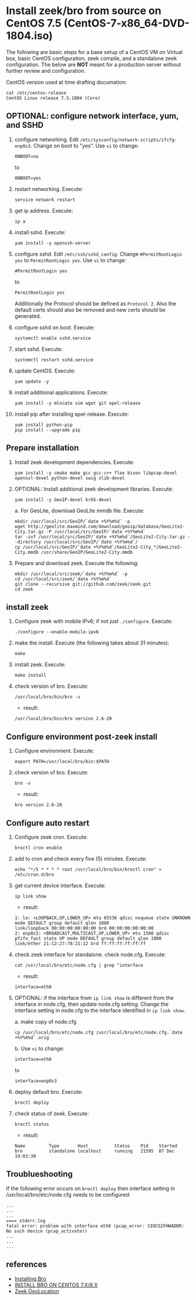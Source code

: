 # Install zeek/bro from source on CentOS 7.5 (CentOS-7-x86_64-DVD-1804.iso)

The following are basic steps for a base setup of a CentOS VM on Virtual box, basic CentOS configuration, zeek compile, and a standalone zeek configuration. The below are __NOT__ meant for a production server without further review and configuration. 

CentOS version used at time drafting documation:

```
cat /etc/centos-release
CentOS Linux release 7.5.1804 (Core)
```

## OPTIONAL: configure network interface, yum, and SSHD


1. configure networking. Edit `/etc/sysconfig/network-scripts/ifcfg-enp0s3`. Change on boot to "yes". Use `vi` to change:

    ```ONBOOT=no```
    
    to 
    
    ```ONBOOT=yes```

1. restart networking. Execute:

    ```
    service network restart
    ```

1. get ip address. Execute:

    ```
    ip a
    ```

1. install sshd. Execute:

    ```
    yum install -y openssh-server
    ```

1. configure sshd. Edit `/etc/ssh/sshd_config`. Change `#PermitRootLogin yes` to `PermitRootLogin yes`. Use `vi` to change:

    ```#PermitRootLogin yes``` 
    
    to 
    
    ```PermitRootLogin yes```
    
    Additionally the Protocol should be defined as `Protocol 2`. Also the default certs should also be removed and new certs should be generated.
    

1. configure sshd on boot. Execute:

    ```
    systemctl enable sshd.service
    ```

1. start sshd. Execute:
    
    ```systemctl restart sshd.service```

1. update CentOS. Execute:

    ```yum update -y```

1. install additional applications. Execute:

    ```
    yum install -y mlocate vim wget git epel-release
    ```

1. install pip after installing epel-release. Execute:

    ```
    yum install python-pip
    pip install --upgrade pip
    ```



## Prepare installation

1. Install zeek development dependencies. Execute:

    ```
    yum install -y cmake make gcc gcc-c++ flex bison libpcap-devel openssl-devel python-devel swig zlib-devel
    ```

1. OPTIONAL: Install additional zeek development libraries. Execute:

    ```
    yum install -y GeoIP-devel krb5-devel
    ```
    
    a. For GeoLite, download GeoLite mmdb file. Execute:
    
    ```
    mkdir /usr/local/src/GeoIP/`date +%Y%m%d` -p
    wget http://geolite.maxmind.com/download/geoip/database/GeoLite2-City.tar.gz -P /usr/local/src/GeoIP/`date +%Y%m%d`
    tar -zxf /usr/local/src/GeoIP/`date +%Y%m%d`/GeoLite2-City.tar.gz --directory /usr/local/src/GeoIP/`date +%Y%m%d`/
    cp /usr/local/src/GeoIP/`date +%Y%m%d`/GeoLite2-City_*/GeoLite2-City.mmdb /usr/share/GeoIP/GeoLite2-City.mmdb
    ```
 
1. Prepare and download zeek. Execute the following: 

    ```
    mkdir /usr/local/src/zeek/`date +%Y%m%d` -p
    cd /usr/local/src/zeek/`date +%Y%m%d`
    git clone --recursive git://github.com/zeek/zeek.git   
    cd zeek
    ```

## install zeek

1. Configure zeek with mobile IPv6; if not just `./configure`. Execute:

    ```
    ./configure --enable-mobile-ipv6
    ```

1. make the install. Execute (the following takes about 31 minutes):

    ```
    make
    ```

1. install zeek. Execute:

    ```
    make install
    ```

1. check version of bro. Execute:

    ```
    /usr/local/bro/bin/bro -v
    ```
    
    * result:

    ```
    /usr/local/bro/bin/bro version 2.6-20
    ```
    

## Configure environment post-zeek install

1. Configure environment. Execute: 

    ```
    export PATH=/usr/local/bro/bin:$PATH
    ```

1. check version of bro. Execute:

    ```
    bro -v
    ```
    
    * result:

    ```
    bro version 2.6-20
    ```

## Configure auto restart

1. Configure zeek cron. Execute:

    ```
    broctl cron enable
    ```

1. add to cron and check every five (5) minutes. Execute:

    ```
    echo "*/5 * * * * root /usr/local/bro/bin/broctl cron" > /etc/cron.d/bro
    ```

1. get current device interface. Execute:

    ```
    ip link show
    ```

    * result:

    ```
    1: lo: <LOOPBACK,UP,LOWER_UP> mtu 65536 qdisc noqueue state UNKNOWN mode DEFAULT group default qlen 1000
    link/loopback 00:00:00:00:00:00 brd 00:00:00:00:00:00
    2: enp0s3: <BROADCAST,MULTICAST,UP,LOWER_UP> mtu 1500 qdisc pfifo_fast state UP mode DEFAULT group default qlen 1000
    link/ether 21:12:27:78:21:12 brd ff:ff:ff:ff:ff:ff
    ```

1. check zeek interface for standalone. check node.cfg. Execute:

    ```
    cat /usr/local/bro/etc/node.cfg | grep ^interface
    ```

    * result:

    ```
    interface=eth0
    ```

1. OPTIONAL: if the interface from `ip link show` is different from the interface in node.cfg, then update node.cfg setting. Change the interface setting in node.cfg to the interface identified in `ip link show`. 

    a. make copy of node.cfg

    ```
    cp /usr/local/bro/etc/node.cfg /usr/local/bro/etc/node.cfg.`date +%Y%m%d`.orig
    ```

    b. Use `vi` to change:

    ```interface=eth0``` 
    
    to 
    
    ```interface=enp0s3```


1. deploy default bro. Execute:

    ```
    broctl deploy
    ```

1. check status of zeek. Execute:

    ```
    broctl status
    ```

    * result:

    ```
    Name         Type       Host          Status    Pid    Started
    bro          standalone localhost     running   21595  07 Dec 19:03:30
    ```


## Troublueshooting

If the following error occurs on `broctl deploy` then interface setting in /usr/local/bro/etc/node.cfg needs to be configured:
 
```
...
...
...
==== stderr.log
fatal error: problem with interface eth0 (pcap_error: SIOCGIFHWADDR: No such device (pcap_activate))
...
...
...
```


## references

* [Installing Bro](https://www.bro.org/sphinx/install/install.html)
* [INSTALL BRO ON CENTOS 7.X/6.X](https://thecomputersecurityblog.wordpress.com/2015/03/17/install-bro-on-centos-7-x6-x/)
* [Zeek GeoLocation](https://www.bro.org/sphinx/frameworks/geoip.html)